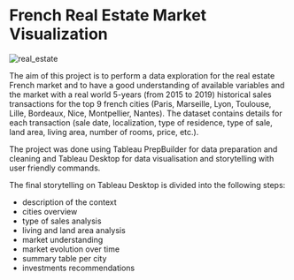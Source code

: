 # French Real Estate Market Visualization

![real_estate](https://www.emtinternationalrealty.com/wp-content/uploads/2019/08/Real-Estate-Market-Trends.jpg)

The aim of this project is to perform a data exploration for the real estate French market and to have a good understanding of available variables and the market with a real world 5-years (from 2015 to 2019)
historical sales transactions for the top 9 french cities (Paris, Marseille, Lyon, Toulouse, Lille, Bordeaux, Nice, Montpellier, Nantes).
The dataset contains details for each transaction (sale date, localization, type of residence, type of sale, land area, living area,
number of rooms, price, etc.).

The project was done using Tableau PrepBuilder for data preparation and cleaning and Tableau Desktop for data visualisation and storytelling with user friendly commands.

The final storytelling on Tableau Desktop is divided into the following steps:
- description of the context
- cities overview
- type of sales analysis
- living and land area analysis
- market understanding
- market evolution over time
- summary table per city
- investments recommendations
